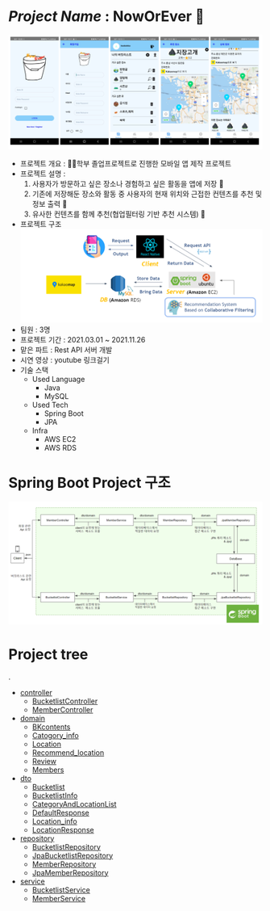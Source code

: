 # *Project Name* : **NowOrEver** 📝  
![앱 이미지](./image/app_images.png)
- 프로젝트 개요 : 🙋‍♂️학부 졸업프로젝트로 진행한 모바일 앱 제작 프로젝트  
- 프로젝트 설명 :  
   1. 사용자가 방문하고 싶은 장소나 경험하고 싶은 활동을 앱에 저장 📂  
   2. 기존에 저장해둔 장소와 활동 중 사용자의 현재 위치와 근접한 컨텐츠를 추천 및 정보 출력 🚩    
   3. 유사한 컨텐츠를 함께 추천(협업필터링 기반 추천 시스템) 🥳  
- 프로젝트 구조
![프로젝트 구조](./image/project_structure.png)  
- 팀원 : 3명
- 프로젝트 기간 : 2021.03.01 ~ 2021.11.26 
- 맡은 파트 : Rest API 서버 개발
- 시연 영상 : youtube 링크걸기
- 기술 스택  
   - Used Language
      - Java
      - MySQL
   - Used Tech
      - Spring Boot
      - JPA
   - Infra
      - AWS EC2
      - AWS RDS  
  
   
   
 # Spring Boot Project 구조
 ![Spring Boot 구조](./image/springboot_structure.png)  
 
  
  
# Project tree
.
 * [controller](/src/main/java/noobokmizz/noworever/controller)
   * [BucketlistController](/src/main/java/noobokmizz/noworever/controller/BucketlistController.java)
   * [MemberController](/src/main/java/noobokmizz/noworever/controller/MemberController.java)
 * [domain](/src/main/java/noobokmizz/noworever/domain)
   * [BKcontents](/src/main/java/noobokmizz/noworever/domain/BKcontents.java)
   * [Catogory_info](/src/main/java/noobokmizz/noworever/domain/Category_info.java)
   * [Location](/src/main/java/noobokmizz/noworever/domain/Location.java)
   * [Recommend_location](/src/main/java/noobokmizz/noworever/domain/Recommend_location.java)
   * [Review](/src/main/java/noobokmizz/noworever/domain/Review.java)
   * [Members](/src/main/java/noobokmizz/noworever/domain/Members.java)
 * [dto](/src/main/java/noobokmizz/noworever/dto)
   * [Bucketlist](/src/main/java/noobokmizz/noworever/dto/Bucketlist.java)
   * [BucketlistInfo](/src/main/java/noobokmizz/noworever/dto/BucketlistInfo.java)
   * [CategoryAndLocationList](/src/main/java/noobokmizz/noworever/dto/CategoryAndLocationLIst.java)
   * [DefaultResponse](/src/main/java/noobokmizz/noworever/dto/DefaultResponse.java)
   * [Location_info](/src/main/java/noobokmizz/noworever/dto/Location_info.java)
   * [LocationResponse](/src/main/java/noobokmizz/noworever/dto/LocationResponse.java)
 * [repository](/src/main/java/noobokmizz/noworever/repository)
    * [BucketlistRepository](/src/main/java/noobokmizz/noworever/repository/BucketlistRepository.interface)
    * [JpaBucketlistRepository](/src/main/java/noobokmizz/noworever/repository/JpaBucketlistRepository.java)
    * [MemberRepository](/src/main/java/noobokmizz/noworever/repository/MemberRepository.interface)
    * [JpaMemberRepository](/src/main/java/noobokmizz/noworever/repository/JpaMemberRepository.java)
 * [service](/src/main/java/noobokmizz/noworever/service)
    * [BucketlistService](/src/main/java/noobokmizz/noworever/service/BucketlistService.java)
    * [MemberService](/src/main/java/noobokmizz/noworever/service/MemberService.java)
